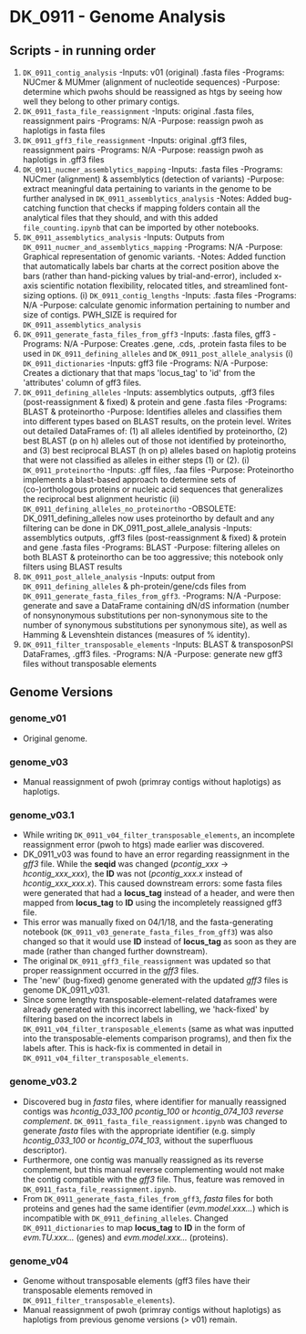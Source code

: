 # DK_0911 - Genome Analysis

## Scripts - in running order
1. `DK_0911_contig_analysis`
        -Inputs: v01 (original) .fasta files
        -Programs: NUCmer & MUMmer (alignment of nucleotide sequences)
        -Purpose: determine which pwohs should be reassigned as htgs by seeing how well they belong to other primary contigs.
2. `DK_0911_fasta_file_reassignment`
        -Inputs: original .fasta files, reassignment pairs
        -Programs: N/A
        -Purpose: reassign pwoh as haplotigs in fasta files
3. `DK_0911_gff3_file_reassignment`
        -Inputs: original .gff3 files, reassignment pairs
        -Programs: N/A
        -Purpose: reassign pwoh as haplotigs in .gff3 files
4. `DK_0911_nucmer_assemblytics_mapping`
        -Inputs: .fasta files
        -Programs: NUCmer (alignment) & assemblytics (detection of variants)
        -Purpose: extract meaningful data pertaining to variants in the genome to be further analysed in `DK_0911_assemblytics_analysis`
        -Notes: Added bug-catching function that checks if mapping folders contain all the analytical files that they should, and with this added `file_counting.ipynb` that can be imported by other notebooks.
5. `DK_0911_assemblytics_analysis`
        -Inputs: Outputs from `DK_0911_nucmer_and_assemblytics_mapping`
        -Programs: N/A
        -Purpose: Graphical representation of genomic variants.
        -Notes: Added function that automatically labels bar charts at the correct position above the bars (rather than hand-picking values by trial-and-error), included x-axis scientific notation flexibility, relocated titles, and streamlined font-sizing options.
(i) `DK_0911_contig_lengths`
        -Inputs: .fasta files
        -Programs: N/A
        -Purpose: calculate genomic information pertaining to number and size of contigs. PWH_SIZE is required for `DK_0911_assemblytics_analysis`
6. `DK_0911_generate_fasta_files_from_gff3`
        -Inputs: .fasta files, gff3
        -Programs: N/A
        -Purpose: Creates .gene, .cds, .protein fasta files to be used in `DK_0911_defining_alleles` and `DK_0911_post_allele_analysis`
(i) `DK_0911_dictionaries`
        -Inputs: gff3 file
        -Programs: N/A
        -Purpose: Creates a dictionary that that maps 'locus_tag' to 'id' from the 'attributes' column of gff3 files. 
7. `DK_0911_defining_alleles`
        -Inputs: assemblytics outputs, .gff3 files (post-reassignment & fixed) & protein and gene .fasta files
        -Programs: BLAST & proteinortho
        -Purpose: Identifies alleles and classifies them into different types based on BLAST results, on the protein level. Writes out detailed DataFrames of: (1) all alleles identified by proteinortho, (2) best BLAST (p on h) alleles out of those not identified by proteinortho, and (3) best reciprocal BLAST (h on p) alleles based on haplotig proteins that were not classified as alleles in either steps (1) or (2).
(i) `DK_0911_proteinortho`
        -Inputs: .gff files, .faa files
        -Purpose: Proteinortho implements a blast-based approach to determine sets of (co-)orthologous proteins or nucleic acid sequences that generalizes the reciprocal best alignment heuristic
(ii) `DK_0911_defining_alleles_no_proteinortho`
        -OBSOLETE: DK_0911_defining_alleles now uses proteinortho by default and any filtering can be done in DK_0911_post_allele_analysis
        -Inputs: assemblytics outputs, .gff3 files (post-reassignment & fixed) & protein and gene .fasta files
        -Programs: BLAST
        -Purpose: filtering alleles on both BLAST & proteinortho can be too aggressive; this notebook only filters using BLAST results
8. `DK_0911_post_allele_analysis`
        -Inputs: output from `DK_0911_defining_alleles` & ph-protein/gene/cds files from `DK_0911_generate_fasta_files_from_gff3`.
        -Programs: N/A
        -Purpose: generate and save a DataFrame containing dN/dS information (number of nonsynonymous substitutions per non-synonymous site to the number of synonymous substitutions per synonymous site), as well as Hamming & Levenshtein distances (measures of % identity).
9. `DK_0911_filter_transposable_elements`
        -Inputs: BLAST & transposonPSI DataFrames, .gff3 files.
        -Programs: N/A
        -Purpose: generate new gff3 files without transposable elements



## Genome Versions
### genome_v01
* Original genome.

### genome_v03
* Manual reassignment of pwoh (primray contigs without haplotigs) as haplotigs.

### genome_v03.1
* While writing `DK_0911_v04_filter_transposable_elements`, an incomplete reassignment error (pwoh to htgs) made earlier was discovered.
* DK_0911_v03 was found to have an error regarding reassignment in the *gff3* file. While the **seqid** was changed (*pcontig_xxx* -> *hcontig_xxx_xxx*), the **ID** was not (*pcontig_xxx.x* instead of *hcontig_xxx_xxx.x*). This caused downstream errors: some fasta files were generated that had a **locus_tag** instead of a header, and were then mapped from **locus_tag** to **ID** using the incompletely reassigned gff3 file.
* This error was manually fixed on 04/1/18, and the fasta-generating notebook (`DK_0911_v03_generate_fasta_files_from_gff3`) was also changed so that it would use **ID** instead of **locus_tag** as soon as they are made (rather than changed further downstream).
* The original `DK_0911_gff3_file_reassignment` was updated so that proper reassignment occurred in the *gff3* files.
* The 'new' (bug-fixed) genome generated with the updated *gff3* files is genome DK_0911_v031.
* Since some lengthy transposable-element-related dataframes were already generated with this incorrect labelling, we 'hack-fixed' by filtering based on the incorrect labels in `DK_0911_v04_filter_transposable_elements` (same as what was inputted into the transposable-elements comparison programs), and then fix the labels after. This is hack-fix is commented in detail in `DK_0911_v04_filter_transposable_elements`.

### genome_v03.2
* Discovered bug in *fasta* files, where identifier for manually reassigned contigs was *hcontig_033_100 pcontig_100* or *hcontig_074_103 reverse complement*. `DK_0911_fasta_file_reassignment.ipynb` was changed to generate *fasta* files with the appropriate identifier (e.g. simply *hcontig_033_100* or *hcontig_074_103*, without the superfluous descriptor).
* Furthermore, one contig was manually reassigned as its reverse complement, but this manual reverse complementing would not make the contig compatible with the *gff3* file. Thus, feature was removed in `DK_0911_fasta_file_reassignment.ipynb`.
* From `DK_0911_generate_fasta_files_from_gff3`, *fasta* files for both proteins and genes had the same identifier (*evm.model.xxx...*) which is incompatible with `DK_0911_defining_alleles`. Changed `DK_0911_dictionaries` to map **locus_tag** to **ID** in the form of *evm.TU.xxx...* (genes) and *evm.model.xxx...* (proteins).

### genome_v04
* Genome without transposable elements (gff3 files have their transposable elements removed in `DK_0911_filter_transposable_elements`).
* Manual reassignment of pwoh (primray contigs without haplotigs) as haplotigs from previous genome versions (> v01) remain.






